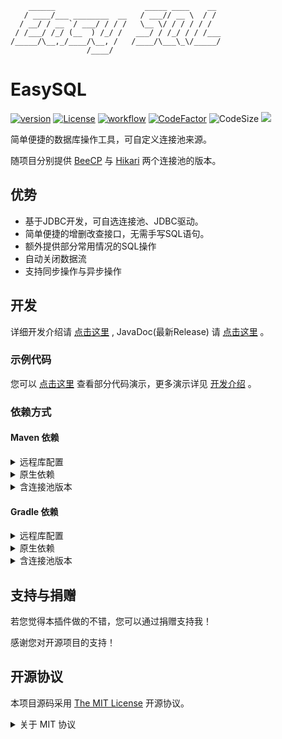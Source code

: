 ```text
    ______                    _____ ____    __ 
   / ____/___ ________  __   / ___// __ \  / / 
  / __/ / __ `/ ___/ / / /   \__ \/ / / / / /  
 / /___/ /_/ (__  ) /_/ /   ___/ / /_/ / / /___
/_____/\__,_/____/\__, /   /____/\___\_\/_____/
                 /____/                        
```

# EasySQL

[![version](https://img.shields.io/github/v/release/CarmJos/EasySQL)](https://github.com/CarmJos/EasySQL/releases)
[![License](https://img.shields.io/github/license/CarmJos/EasySQL)](https://opensource.org/licenses/MIT)
[![workflow](https://github.com/CarmJos/EasySQL/actions/workflows/maven.yml/badge.svg?branch=master)](https://github.com/CarmJos/EasySQL/actions/workflows/maven.yml)
[![CodeFactor](https://www.codefactor.io/repository/github/carmjos/easysql/badge)](https://www.codefactor.io/repository/github/carmjos/easysql)
![CodeSize](https://img.shields.io/github/languages/code-size/CarmJos/EasySQL)
![](https://visitor-badge.glitch.me/badge?page_id=EasySQL.readme)

简单便捷的数据库操作工具，可自定义连接池来源。

随项目分别提供 [BeeCP](https://github.com/Chris2018998/BeeCP) 与 [Hikari](https://github.com/brettwooldridge/HikariCP)
两个连接池的版本。

## 优势

- 基于JDBC开发，可自选连接池、JDBC驱动。
- 简单便捷的增删改查接口，无需手写SQL语句。
- 额外提供部分常用情况的SQL操作
- 自动关闭数据流
- 支持同步操作与异步操作

## 开发

详细开发介绍请 [点击这里](.documentation/README.md) , JavaDoc(最新Release) 请 [点击这里](https://carmjos.github.io/EasySQL) 。

### 示例代码

您可以 [点击这里](demo/src/main/java/EasySQLDemo.java) 查看部分代码演示，更多演示详见 [开发介绍](.documentation/README.md) 。

### 依赖方式

#### Maven 依赖

<details>
<summary>远程库配置</summary>

```xml

<project>
    <repositories>

        <repository>
            <!--采用Maven中心库，安全稳定，但版本更新需要等待同步-->
            <id>maven</id>
            <name>Maven Central</name>
            <url>https://repo1.maven.org/maven2</url>
        </repository>

        <repository>
            <!--采用github的repo分支依赖，实时更新。 (推荐)-->
            <id>EasySQL</id>
            <name>GitHub Branch Repository</name>
            <url>https://github.com/CarmJos/EasySQL/blob/repo/</url>
        </repository>

        <repository>
            <!--采用github packages依赖库，安全稳定，但需要配置 -->
            <id>EasySQL</id>
            <name>GitHub Packages</name>
            <url>https://maven.pkg.github.com/CarmJos/EasySQL</url>
        </repository>

        <repository>
            <!--采用我的私人依赖库，简单方便，但可能因为变故而无法使用-->
            <id>carm-repo</id>
            <name>Carm's Repo</name>
            <url>https://repo.carm.cc/repository/maven-public/</url>
        </repository>

    </repositories>
</project>
```

</details>

<details>
<summary>原生依赖</summary>

```xml

<project>
    <dependencies>
        <!--对于需要提供公共接口的项目，可以仅打包API部分，方便他人调用-->
        <dependency>
            <groupId>cc.carm.lib</groupId>
            <artifactId>easysql-api</artifactId>
            <version>[LATEST RELEASE]</version>
            <scope>compile</scope>
        </dependency>

        <!--如需自定义连接池，则可以仅打包实现部分，自行创建SQLManager-->
        <dependency>
            <groupId>cc.carm.lib</groupId>
            <artifactId>easysql-impl</artifactId>
            <version>[LATEST RELEASE]</version>
            <scope>compile</scope>
        </dependency>

    </dependencies>
</project>
```

</details>

<details>
<summary>含连接池版本</summary>

```xml

<project>
    <dependencies>
        <!--也可直接选择打包了连接池的版本-->
        <dependency>
            <groupId>cc.carm.lib</groupId>
            <artifactId>easysql-beecp</artifactId>
            <version>[LATEST VERSION]</version>
            <scope>compile</scope>
        </dependency>
        <dependency>
            <groupId>cc.carm.lib</groupId>
            <artifactId>easysql-hikaricp</artifactId>
            <version>[LATEST VERSION]</version>
            <scope>compile</scope>
        </dependency>
    </dependencies>
</project>
```

</details>

#### Gradle 依赖

<details>
<summary>远程库配置</summary>

```groovy
repositories {

    // 采用Maven中心库，安全稳定，但版本更新需要等待同步 
    mavenCentral()

    // 采用github的repo分支依赖，实时更新。 (推荐)
    maven { url 'https://github.com/CarmJos/EasySQL/blob/repo/' }

    // 采用github依赖库，安全稳定，但需要配置
    maven { url 'https://maven.pkg.github.com/CarmJos/EasySQL' }

    // 采用我的私人依赖库，简单方便，但可能因为变故而无法使用
    maven { url 'https://repo.carm.cc/repository/maven-public/' }
}
```

</details>

<details>
<summary>原生依赖</summary>

```groovy

dependencies {

    //对于需要提供公共接口的项目，可以仅打包API部分，方便他人调用
    api "cc.carm.lib:easysql-api:[LATEST RELEASE]"

    //如需自定义连接池，则可以仅打包实现部分，自行创建SQLManager
    api "cc.carm.lib:easysql-impl:[LATEST RELEASE]"

}
```

</details>

<details>
<summary>含连接池版本</summary>

```groovy

dependencies {

    //也可直接选择打包了连接池的版本

    api "cc.carm.lib:easysql-beecp:[LATEST RELEASE]"

    api "cc.carm.lib:easysql-hikaricp:[LATEST RELEASE]"

}
```

</details>

## 支持与捐赠

若您觉得本插件做的不错，您可以通过捐赠支持我！

感谢您对开源项目的支持！

## 开源协议

本项目源码采用 [The MIT License](https://opensource.org/licenses/MIT) 开源协议。
<details>
<summary>关于 MIT 协议</summary>

> MIT 协议可能是几大开源协议中最宽松的一个，核心条款是：
>
> 该软件及其相关文档对所有人免费，可以任意处置，包括使用，复制，修改，合并，发表，分发，再授权，或者销售。唯一的限制是，软件中必须包含上述版 权和许可提示。
>
> 这意味着：
> - 你可以自由使用，复制，修改，可以用于自己的项目。
> - 可以免费分发或用来盈利。
> - 唯一的限制是必须包含许可声明。
>
> MIT 协议是所有开源许可中最宽松的一个，除了必须包含许可声明外，再无任何限制。
>
> *以上文字来自 [五种开源协议GPL,LGPL,BSD,MIT,Apache](https://www.oschina.net/question/54100_9455) 。*
</details> 
